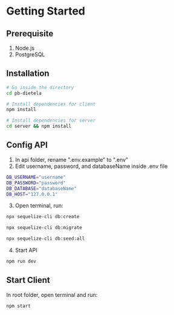 # Getting Started

## Prerequisite

1. Node.js
2. PostgreSQL

## Installation

```bash
# Go inside the directory
cd pb-dietela

# Install dependencies for client
npm install

# Install dependencies for server
cd server && npm install
```

## Config API
1. In api folder, rename ".env.example" to ".env"
2. Edit username, password, and databaseName inside .env file 
```bash
DB_USERNAME="username"
DB_PASSWORD="password"
DB_DATABASE="databaseName"
DB_HOST="127.0.0.1"
```
3. Open terminal, run:
```bash
npx sequelize-cli db:create

npx sequelize-cli db:migrate

npx sequelize-cli db:seed:all
```
4. Start API
```bash
npm run dev
```
## Start Client
In root folder, open terminal and run:
```bash
npm start
```